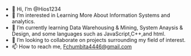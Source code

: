 - 👋 Hi, I’m @Hios1234
- 👀 I’m interested in Learning More About Information Systems and analytics.
- 🌱 I’m currently learning Data Warehousing & Mining, System Anaysis & Design, and some languages such as JavaScript,C++,and html. 
- 💞️ I’m looking to collaborate on projects surrounding my field of interest.
- 📫 How to reach me, Fchumbita4446@gmail.com 

<!---
Hios1234/Hios1234 is a ✨ special ✨ repository because its `README.md` (this file) appears on your GitHub profile.
You can click the Preview link to take a look at your changes.
--->
